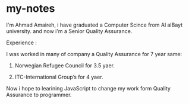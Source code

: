 # my-notes
I'm Ahmad Amaireh, i have graduated a Computer Scince from Al alBayt university. and now i'm a Senior Quality Assurance.

Experience :

I was worked in many of company a Quality Assurance for 7 year same:

1. Norwegian Refugee Council for 3.5 yaer. 

2. ITC-International Group’s for 4 yaer.


Now i hope to learining JavaScript to change my work form Quality Assurance to programmer.
